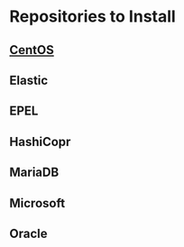# Repositories to Install

## [CentOS](centos.md)

## Elastic

## EPEL

## HashiCopr

## MariaDB

## Microsoft

## Oracle

